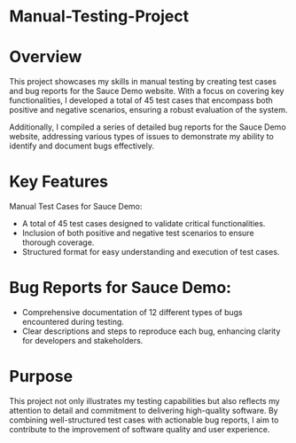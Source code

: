 # Manual-Testing-Project

# Overview
This project showcases my skills in manual testing by creating test cases and bug reports for the Sauce Demo website. With a focus on covering key functionalities, I developed a total of 45 test cases that encompass both positive and negative scenarios, ensuring a robust evaluation of the system.

Additionally, I compiled a series of detailed bug reports for the Sauce Demo website, addressing various types of issues to demonstrate my ability to identify and document bugs effectively.

# Key Features
Manual Test Cases for Sauce Demo:
- A total of 45 test cases designed to validate critical functionalities.
- Inclusion of both positive and negative test scenarios to ensure thorough coverage.
- Structured format for easy understanding and execution of test cases.

# Bug Reports for Sauce Demo:
- Comprehensive documentation of 12 different types of bugs encountered during testing.
- Clear descriptions and steps to reproduce each bug, enhancing clarity for developers and stakeholders.

# Purpose
This project not only illustrates my testing capabilities but also reflects my attention to detail and commitment to delivering high-quality software. By combining well-structured test cases with actionable bug reports, I aim to contribute to the improvement of software quality and user experience.
